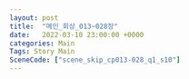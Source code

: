 ```yaml
---
layout: post
title:  "메인_회상_013~028장"
date:   2022-03-10 23:00:00 +0000
categories: Main
Tags: Story Main
SceneCode: ["scene_skip_cp013-028_q1_s10"]
---
```

